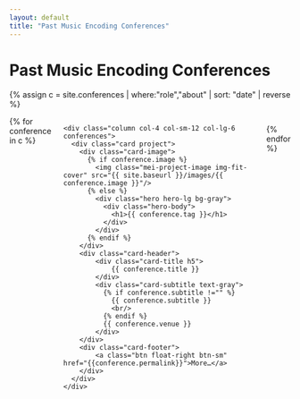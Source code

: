 ```yaml
---
layout: default
title: "Past Music Encoding Conferences"
---
```


# Past Music Encoding Conferences

{% assign c = site.conferences | where:"role","about" | sort: "date" | reverse %}

<div class="columns">
  {% for conference in c %}

    <div class="column col-4 col-sm-12 col-lg-6 conferences">
      <div class="card project">
        <div class="card-image">
          {% if conference.image %}
            <img class="mei-project-image img-fit-cover" src="{{ site.baseurl }}/images/{{ conference.image }}"/>
          {% else %}
            <div class="hero hero-lg bg-gray">
              <div class="hero-body">
                <h1>{{ conference.tag }}</h1>
              </div>
            </div>
          {% endif %}
        </div>
        <div class="card-header">
            <div class="card-title h5">
                {{ conference.title }}
            </div>
            <div class="card-subtitle text-gray">
              {% if conference.subtitle !="" %}
                {{ conference.subtitle }}
                <br/>
              {% endif %}
              {{ conference.venue }}
            </div>
        </div>
        <div class="card-footer">
            <a class="btn float-right btn-sm" href="{{conference.permalink}}">More…</a>
        </div>
      </div>
    </div>
  {% endfor %}
</div>
